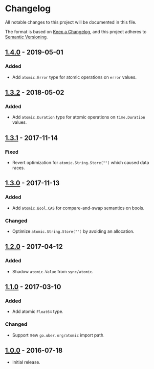# Changelog
All notable changes to this project will be documented in this file.

The format is based on [Keep a Changelog](https://keepachangelog.com/en/1.0.0/),
and this project adheres to [Semantic Versioning](https://semver.org/spec/v2.0.0.html).

## [1.4.0] - 2019-05-01
### Added
 - Add `atomic.Error` type for atomic operations on `error` values.

## [1.3.2] - 2018-05-02
### Added
- Add `atomic.Duration` type for atomic operations on `time.Duration` values.

## [1.3.1] - 2017-11-14
### Fixed
- Revert optimization for `atomic.String.Store("")` which caused data races.

## [1.3.0] - 2017-11-13
### Added
- Add `atomic.Bool.CAS` for compare-and-swap semantics on bools.

### Changed
- Optimize `atomic.String.Store("")` by avoiding an allocation.

## [1.2.0] - 2017-04-12
### Added
- Shadow `atomic.Value` from `sync/atomic`.

## [1.1.0] - 2017-03-10
### Added
- Add atomic `Float64` type.

### Changed
- Support new `go.uber.org/atomic` import path.

## [1.0.0] - 2016-07-18

- Initial release.

[1.4.0]: https://github.com/uber-go/atomic/compare/v1.3.2...v1.4.0
[1.3.2]: https://github.com/uber-go/atomic/compare/v1.3.1...v1.3.2
[1.3.1]: https://github.com/uber-go/atomic/compare/v1.3.0...v1.3.1
[1.3.0]: https://github.com/uber-go/atomic/compare/v1.2.0...v1.3.0
[1.2.0]: https://github.com/uber-go/atomic/compare/v1.1.0...v1.2.0
[1.1.0]: https://github.com/uber-go/atomic/compare/v1.0.0...v1.1.0
[1.0.0]: https://github.com/uber-go/atomic/releases/tag/v1.0.0
